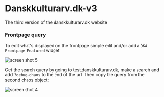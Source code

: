 Danskkulturarv.dk-v3
====================

The third version of the danskkulturarv.dk website

### Frontpage query

To edit what's displayed on the frontpage simple edit and/or add a `DKA Frontpage Featured` widget


![screen shot 5](https://cloud.githubusercontent.com/assets/3859425/15181911/05ab771c-178a-11e6-9ca7-0c4194f42eb5.png)

Get the search query by going to test.danskkulturarv.dk, make a search and add `?debug-chaos` to the end of the url. Then copy the query from the second chaos object:


![screen shot 4](https://cloud.githubusercontent.com/assets/3859425/15181943/42e17000-178a-11e6-8125-e072f38bfe7d.png)
